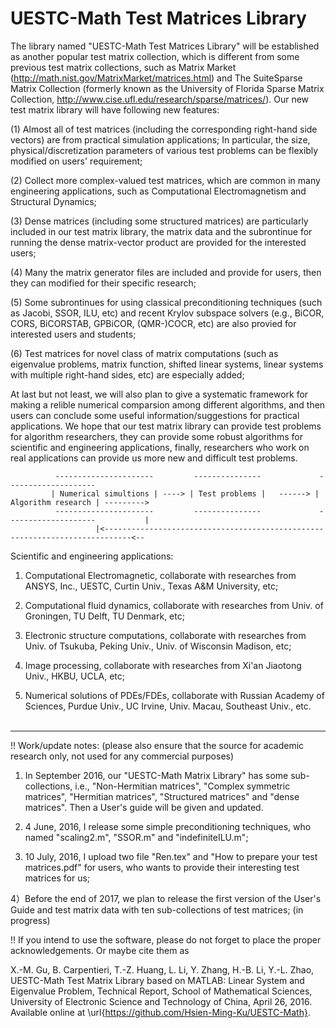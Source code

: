 # UESTC-Math Test Matrices Library
The library named "UESTC-Math Test Matrices Library" will be established as another popular test matrix collection, which is different from some previous test matrix collections, such as Matrix Market (http://math.nist.gov/MatrixMarket/matrices.html) and The SuiteSparse Matrix Collection (formerly known as the University of Florida Sparse Matrix Collection, http://www.cise.ufl.edu/research/sparse/matrices/). Our new test matrix library will have following new features:

(1) Almost all of test matrices (including the corresponding right-hand side vectors) are from practical simulation applications; In particular, the size, physical/discretization parameters of various test problems can be flexibly modified on users' requirement;

(2) Collect more complex-valued test matrices, which are common in many engineering applications, such as Computational Electromagnetism and Structural Dynamics;

(3) Dense matrices (including some structured matrices) are particularly included in our test matrix library, the matrix data and the subrontinue for running the dense matrix-vector product are provided for the interested users;

(4) Many the matrix generator files are included and provide for users, then they can modified for their specific research;

(5) Some subrontinues for using classical preconditioning techniques (such as Jacobi, SSOR, ILU, etc) and recent Krylov subspace solvers 
(e.g., BiCOR, CORS, BiCORSTAB, GPBiCOR, (QMR-)COCR, etc) are also provied for interested users and students;

(6) Test matrices for novel class of matrix computations (such as eigenvalue problems, matrix function, shifted linear systems, linear systems with multiple right-hand sides, etc) are especially added;

At last but not least, we will also plan to give a systematic framework for making a relible numerical comparsion among different algorithms, and then users can conclude some useful information/suggestions for practical applications. We hope that our test matrix library can provide test problems for algorithm researchers, they can provide some robust algorithms for scientific and engineering 
applications, finally, researchers who work on real applications can provide us more new and difficult test problems.
 
              ----------------------         ---------------             --------------------
             | Numerical simultions | ----> | Test problems |   ------> | Algorithm research | --------->
              ----------------------         ---------------             --------------------           |
                       |<----------------------------------------------------------------------------<--
                       
Scientific and engineering applications:

1. Computational Electromagnetic, collaborate with researches from ANSYS, Inc., UESTC, Curtin Univ., Texas A&M University, etc;

2. Computational fluid dynamics, collaborate with researches from Univ. of Groningen, TU Delft, TU Denmark, etc;

3. Electronic structure computations, collaborate with researches from Univ. of Tsukuba, Peking Univ., Univ. of Wisconsin Madison, etc;

4. Image processing, collaborate with researches from Xi'an Jiaotong Univ., HKBU, UCLA, etc;

5. Numerical solutions of PDEs/FDEs, collaborate with Russian Academy of Sciences, Purdue Univ., UC Irvine, Univ. Macau, Southeast Univ., etc.
                       
------------------------------------------------------------------------------------------------------------------------------------
!! Work/update notes: (please also ensure that the source for academic research only, not used for any commercial purposes)
 
1) In September 2016, our "UESTC-Math Matrix Library" has some sub-collections, i.e., "Non-Hermitian matrices", "Complex symmetric matrices", "Hermitian matrices", "Structured matrices" and "dense matrices". Then a User's guide will be given and updated. 

2) 4 June, 2016, I release some simple preconditioning techniques, who named "scaling2.m", "SSOR.m" and "indefiniteILU.m";

3) 10 July, 2016, I upload two file "Ren.tex"  and "How to prepare your test matrices.pdf" for users, who wants 
to provide their interesting test matrices for us;

4）Before the end of 2017, we plan to release the first version of the User's Guide and test matrix data with ten sub-collections of test matrices; (in progress)

!! If you intend to use the software, please do not forget to place the proper acknowledgements. Or maybe cite them as

X.-M. Gu, B. Carpentieri, T.-Z. Huang, L. Li, Y. Zhang, H.-B. Li, Y.-L. Zhao, UESTC-Math Test Matrix Library based on MATLAB: Linear 
System and Eigenvalue Problem, Technical Report, School of Mathematical Sciences, University of Electronic Science 
and Technology of China, April 26, 2016. Available online at \url{https://github.com/Hsien-Ming-Ku/UESTC-Math}.
